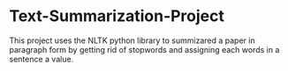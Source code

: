 # Text-Summarization-Project
This project uses the NLTK python library to summizared a paper in paragraph form by getting rid of stopwords and assigning each words in a sentence a value.

